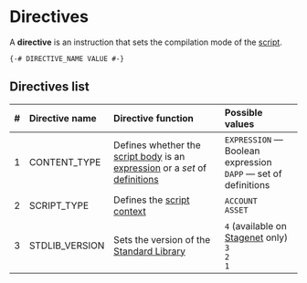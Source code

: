 # Directives

A **directive** is an instruction that sets the compilation mode of the [script](/en/ride/script).

``` ride
{-# DIRECTIVE_NAME VALUE #-}
```

## Directives list

| # | Directive name | Directive function | Possible values |
| :--- | :--- | :--- | :--- |
| 1 | CONTENT_TYPE | Defines whether the [script body](/en/ride/script/script-body) is an [expression](/en/ride/base-concepts/expression) or a _set_ of [definitions](/en/ride/base-concepts/definition) | `EXPRESSION` — Boolean expression<br>`DAPP` — set of definitions |
| 2 | SCRIPT_TYPE | Defines the [script context](/en/ride/script/script-context) | `ACCOUNT`<br>`ASSET` |
| 3 | STDLIB_VERSION | Sets the version of the [Standard Library](/en/ride/script/standard-library) | `4` (available on [Stagenet](/en/blockchain/blockchain-network/stage-network) only) <br>`3`<br>`2`<br>`1` |
